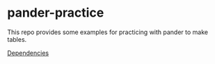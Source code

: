 # pander-practice

This repo provides some examples for practicing with pander to make tables.

[Dependencies](http://rapporter.github.io/pander/#dependencies)

